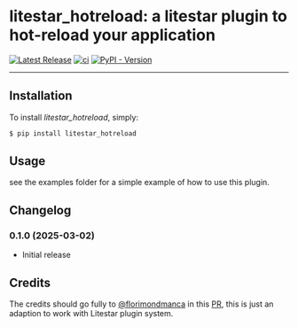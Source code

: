 
# **litestar_hotreload**: a litestar plugin to hot-reload your application

[![Latest Release](https://github.com/euri10/litestar_hotreload/actions/workflows/publish.yml/badge.svg)](https://github.com/euri10/litestar_hotreload/actions/workflows/publish.yml)
[![ci](https://github.com/euri10/litestar_hotreload/actions/workflows/ci.yml/badge.svg)](https://github.com/euri10/litestar_hotreload/actions/workflows/ci.yml)
[![PyPI - Version](https://img.shields.io/pypi/v/litestar_hotreload)](https://badge.fury.io/py/litestar_hotreload)
______________________________________________________________________


## Installation

To install _litestar_hotreload_, simply:

```bash
$ pip install litestar_hotreload
```

## Usage

see the examples folder for a simple example of how to use this plugin.

## Changelog

### 0.1.0 (2025-03-02)

- Initial release

## Credits

The credits should go fully to [@florimondmanca](https://www.github.com/florimondmanca) in this [PR](https://github.com/florimondmanca/arel/pull/31), this is just an adaption to work with Litestar plugin system.
